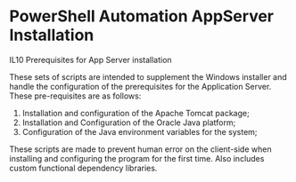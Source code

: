 # PowerShell Automation AppServer Installation

IL10 Prerequisites for App Server installation

These sets of scripts are intended to supplement the Windows installer and handle the configuration of the prerequisites for the Application Server. These
pre-requisites are as follows:

  1. Installation and configuration of the Apache Tomcat package;
  2. Installation and Configuration of the Oracle Java platform;
  3. Configuration of the Java environment variables for the system;

These scripts are made to prevent human error on the client-side when installing and configuring the program for the first time. Also includes custom functional dependency libraries.
